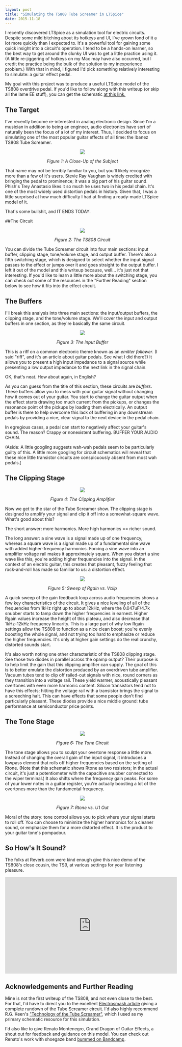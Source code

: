 ```yaml
---
layout: post
title: "Simulating the TS808 Tube Screamer in LTSpice"
date: 2015-11-18
---
```


<meta name="description" content="guitar effects"/>
<meta name="description" content="ts808 tube screamer"/>
<meta name="description" content="ltspice simulations"/>
<meta name="description" content="tube screamer ltspice model"/>

I recently discovered LTSpice as a simulation tool for electric circuits. Despite some mild bitching about its hotkeys and UI, I've grown fond of it a lot more quickly than I expected to. It's a powerful tool for gaining some quick insight into a circuit's operation. I tend to be a hands-on learner, so the best way to get around the clunky UI was to get a little practice using it. (A little re-jiggering of hotkeys on my Mac may have also occurred, but I credit the practice being the bulk of the solution to my inexperience problem.) With that in mind, I figured I'd pick something relatively interesting to simulate: a guitar effect pedal.

My goal with this project was to produce a useful LTSpice model of the TS808 overdrive pedal. If you'd like to follow along with this writeup (or skip all the lame EE stuff), you can get the schematic [at this link.](/assets/tube_screamer.asc) 

## The Target
I've recently become re-interested in analog electronic design. Since I'm a musician in addition to being an engineer, audio electronics have sort of naturally been the focus of a lot of my interest. Thus, I decided to focus on simulating one of the most popular guitar effects of all time: the Ibanez TS808 Tube Screamer. 

<div align="center">
<img src="http://media.stinkfoot.se/2010/11/ts808orig.jpg"/>
<p align="center"><em>Figure 1: A Close-Up of the Subject</em></p>
</div>

That name may not be terribly familiar to you, but you'll likely recognize more than a few of it's users. Stevie Ray Vaughan is widely credited with bringing the pedal to prominence; it was a big part of his guitar sound. Phish's Trey Anastasio likes it so much he uses two in his pedal chain. It's one of the most widely used distortion pedals in history. Given that, I was a little surprised at how much difficulty I had at finding a ready-made LTSpice model of it. 

That's some bullshit, and IT ENDS TODAY.

##The Circuit

<div align="center">
<img src="/assets/tube_screamer_circuit.png"/>
<p align="center"><em>Figure 2: The TS808 Circuit</em></p>
</div>

You can divide the Tube Screamer circuit into four main sections: input buffer, clipping stage, tone/volume stage, and output buffer. There's also a fifth switching stage, which is designed to select whether the input signal passes to the effect or jumps over it and goes straight to the output buffer. I left it out of the model and this writeup because, well... it's just not that interesting. If you'd like to learn a little more about the switching stage, you can check out some of the resources in the "Further Reading" section below to see how it fits into the effect circuit. 

## The Buffers
I'll break this analysis into three main sections: the input/output buffers, the clipping stage, and the tone/volume stage. We'll cover the input and output buffers in one section, as they're basically the same circuit. 

<div align="center">
<img src="/assets/tube_screamer_inbuf.png"/>
<p align="center"><em>Figure 3: The Input Buffer</em></p>
</div>

This is a riff on a common electronic theme known as an _emitter follower_. (I said "riff", and it's an article about guitar pedals. See what I did there?) It allows you to present a high input impedance to a signal source while presenting a low output impedance to the next link in the signal chain. 

OK, that's neat. How about again, in English?

As you can guess from the title of this section, these circuits are _buffers_. These buffers allow you to mess with your guitar signal without changing how it comes out of your guitar. You start to change the guitar output when the effect starts drawing too much current from the pickups, or changes the resonance point of the pickups by loading them electrically. An output buffer is there to help overcome this lack of buffering in any downstream pedals by providing a nice, clear signal to the next device in the pedal chain.

In egregious cases, a pedal can start to negatively affect your guitar's sound. The reason? Crappy or nonexistent buffering. BUFFER YOUR AUDIO CHAIN.

(Aside: A little googling suggests wah-wah pedals seem to be particularly guilty of this. A little more googling for circuit schematics will reveal that these nice little transistor circuits are conspicuously absent from most wah pedals.)

## The Clipping Stage

<div align="center">
<img src="/assets/tube_screamer_clipping.png"/>
<p align="center"><em>Figure 4: The Clipping Amplifier</em></p>
</div>

Now we get to the star of the Tube Screamer show. The clipping stage is designed to amplify your signal and clip it off into a somewhat-square wave. What's good about this? 

The short answer: more harmonics. More high harmonics == richer sound.

The long answer: a sine wave is a signal made up of one frequency, whereas a square wave is a signal made up of a fundamental sine wave with added higher-frequency harmonics. Forcing a sine wave into an amplifier voltage rail makes it approximately square. When you distort a sine wave like this, you're adding higher frequencies into the signal. In the context of an electric guitar, this creates that pleasant, fuzzy feeling that rock-and-roll has made so familiar to us: a distortion effect. 

<div align="center">
<img src="/assets/tube_screamer_clipping_sim.png"/>
<p align="center"><em>Figure 5: Sweep of Rgain vs. Vclip</em></p>
</div>

A quick sweep of the gain feedback loop across audio frequencies shows a few key characteristics of the circuit. It gives a nice leveling of all of the frequencies from 1kHz right up to about 12kHz, where the 0.047uF/4.7k snubber starts to tamp down the higher frequencies in earnest. Higher Rgain values increase the height of this plateau, and also decrease that 1kHz-12kHz frequency linearity. This is a large part of why low Rgain settings allow the TS808 to function as a nice clean boost; you're evenly boosting the whole signal, and not trying too hard to emphasize or reduce the higher frequencies. It's only at higher gain settings do the real crunchy, distorted sounds start. 

It's also worth noting one other characteristic of the TS808 clipping stage. See those two diodes in parallel across the opamp output? Their purpose is to help limit the gain that this clipping amplifier can supply. The goal of this is to better emulate the distortion produced by an overdriven tube amplifier. Vacuum tubes tend to clip off railed-out signals with nice, round corners as they transition into a voltage rail. These yield warmer, acoustically pleasant overtones with even more harmonic content. Silicon transistors tend not to have this effects; hitting the voltage rail with a transistor brings the signal to a screeching halt. This can have effects that some people don't find particularly pleasant. These diodes provide a nice middle ground: tube performance at semiconductor price points.

## The Tone Stage
<div align="center">
<img src="/assets/tube_screamer_tone.png"/>
<p align="center"><em>Figure 6: The Tone Circuit</em></p>
</div>

The tone stage allows you to sculpt your overtone response a little more. Instead of changing the overall gain of the input signal, it introduces a lowpass element that rolls off higher frequencies based on the setting of Rtone. (Note that this schematic shows Rtone as two resistors; in the actual circuit, it's just a potentiometer with the capacitive snubber connected to the wiper terminal.) It also shifts where the frequency gain peaks. For some of your lower notes in a guitar register, you're actually boosting a lot of the overtones more than the fundamental frequency.

<div align="center">
<img src="/assets/tube_screamer_tone_sim.png"/>
<p align="center"><em>Figure 7: Rtone vs. U1 Out</em></p>
</div>

Moral of the story: tone control allows you to pick where your signal starts to roll off. You can choose to minimize the higher harmonics for a cleaner sound, or emphasize them for a more distorted effect. It is the product to your guitar tone's pompadour. 

## So How's It Sound?
The folks at Reverb.com were kind enough give this nice demo of the TS808's close cousin, the TS9, at various settings for your listening pleasure. 

<iframe width="560" height="315" src="https://www.youtube.com/embed/kDEetp4snpM" frameborder="0" allowfullscreen></iframe>


## Acknowledgements and Further Reading
Mine is not the first writeup of the TS808, and not even close to the best. For that, I'd have to direct you to the excellent [Electrosmash article](http://www.electrosmash.com/tube-screamer-analysis) giving a complete rundown of the Tube Screamer circuit. I'd also highly recommend R.G. Keen's ["Technology of the Tube Screamer"](http://www.geofex.com/article_folders/TStech/tsxfram.htm), which I used as my primary schematic resource for this simulation.

I'd also like to give Renato Montenegro, Grand Dragon of Guitar Effects, a shout out for feedback and guidance on this model. You can check out Renato's work with shoegaze band [bummed on Bandcamp](http://b-u-m-m-e-d.bandcamp.com/releases). 